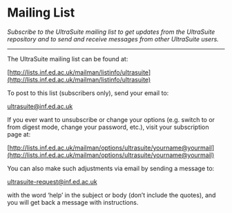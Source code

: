 # Mailing List

*Subscribe to the UltraSuite mailing list to get updates from the UltraSuite repository and to send and receive messages from other UltraSuite users.*

------

The UltraSuite mailing list can be found at:

[http://lists.inf.ed.ac.uk/mailman/listinfo/ultrasuite](http://lists.inf.ed.ac.uk/mailman/listinfo/ultrasuite)

To post to this list (subscribers only), send your email to:

[ultrasuite@inf.ed.ac.uk](mailto:ultrasuite@inf.ed.ac.uk)

If you ever want to unsubscribe or change your options (e.g. switch to or from digest mode, change your password, etc.), visit your subscription page at:

[http://lists.inf.ed.ac.uk/mailman/options/ultrasuite/yourname@yourmail](http://lists.inf.ed.ac.uk/mailman/options/ultrasuite/yourname@yourmail)

You can also make such adjustments via email by sending a message to:

[ultrasuite-request@inf.ed.ac.uk](mailto:ultrasuite-request@inf.ed.ac.uk?subject=help)

with the word ‘help’ in the subject or body (don’t include the quotes), and you will get back a message with instructions.

